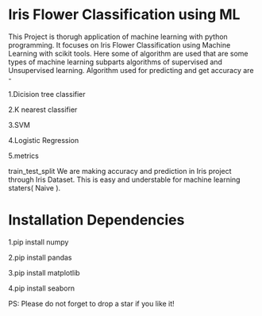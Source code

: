 # Iris Flower Classification using ML
This Project is thorugh application of machine learning with python programming. It focuses on Iris Flower Classification using Machine Learning with scikit tools. Here some of algorithm are used that are some types of machine learning subparts algorithms of supervised and Unsupervised learning. Algorithm used for predicting and get accuracy are -

1.Dicision tree classifier

2.K nearest classifier

3.SVM

4.Logistic Regression

5.metrics

train_test_split We are making accuracy and prediction in Iris project through Iris Dataset. This is easy and understable for machine learning staters( Naive ).

# Installation Dependencies

1.pip install numpy

2.pip install pandas

3.pip install matplotlib

4.pip install seaborn

PS: Please do not forget to drop a star if you like it!
